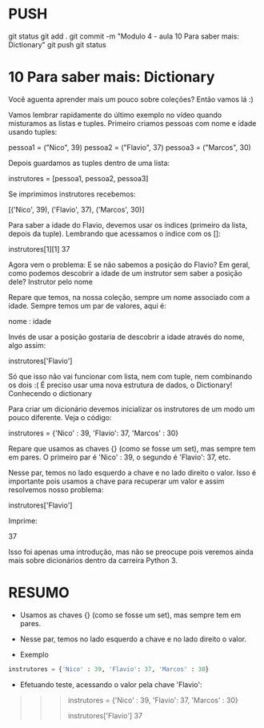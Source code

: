 
# ###################################################################################################################################################################
# ###################################################################################################################################################################
# PUSH

git status
git add .
git commit -m "Modulo 4 - aula 10 Para saber mais: Dictionary"
git push
git status


# ###################################################################################################################################################################
# ###################################################################################################################################################################
# 10 Para saber mais: Dictionary

Você aguenta aprender mais um pouco sobre coleções? Então vamos lá :)

Vamos lembrar rapidamente do último exemplo no vídeo quando misturamos as listas e tuples. Primeiro criamos pessoas com nome e idade usando tuples:

pessoa1 = ("Nico", 39)
pessoa2 = ("Flavio", 37)
pessoa3 = ("Marcos", 30)

Depois guardamos as tuples dentro de uma lista:

instrutores = [pessoa1, pessoa2, pessoa3]

Se imprimimos instrutores recebemos:

[('Nico', 39), ('Flavio', 37), ('Marcos', 30)]

Para saber a idade do Flavio, devemos usar os índices (primeiro da lista, depois da tuple). Lembrando que acessamos o índice com os []:

instrutores[1][1]
37

Agora vem o problema: E se não sabemos a posição do Flavio? Em geral, como podemos descobrir a idade de um instrutor sem saber a posição dele?
Instrutor pelo nome

Repare que temos, na nossa coleção, sempre um nome associado com a idade. Sempre temos um par de valores, aqui é:

nome : idade

Invés de usar a posição gostaria de descobrir a idade através do nome, algo assim:

instrutores['Flavio']

Só que isso não vai funcionar com lista, nem com tuple, nem combinando os dois :( É preciso usar uma nova estrutura de dados, o Dictionary!
Conhecendo o dictionary

Para criar um dicionário devemos inicializar os instrutores de um modo um pouco diferente. Veja o código:

instrutores = {'Nico' : 39, 'Flavio': 37, 'Marcos' : 30}

Repare que usamos as chaves {} (como se fosse um set), mas sempre tem em pares. O primeiro par é 'Nico' : 39, o segundo é 'Flavio': 37, etc.

Nesse par, temos no lado esquerdo a chave e no lado direito o valor. Isso é importante pois usamos a chave para recuperar um valor e assim resolvemos nosso problema:

instrutores['Flavio']

Imprime:

37

Isso foi apenas uma introdução, mas não se preocupe pois veremos ainda mais sobre dicionários dentro da carreira Python 3.








# ###################################################################################################################################################################
# ###################################################################################################################################################################
#  RESUMO

- Usamos as chaves {} (como se fosse um set), mas sempre tem em pares.

- Nesse par, temos no lado esquerdo a chave e no lado direito o valor.

- Exemplo

~~~~python
instrutores = {'Nico' : 39, 'Flavio': 37, 'Marcos' : 30}
~~~~


- Efetuando teste, acessando o valor pela chave 'Flavio':

>>> instrutores = {'Nico' : 39, 'Flavio': 37, 'Marcos' : 30}
>>>
>>> instrutores['Flavio']
37
>>>
